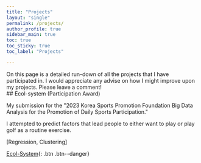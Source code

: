 ```yaml
---
title: "Projects"
layout: "single"
permalink: /projects/
author_profile: true
sidebar_main: true
toc: true
toc_sticky: true
toc_label: "Projects"

---
```


<div class ="notice--success">
On this page is a detailed run-down of all the projects that I have participated in. I would appreciate any advise on how I might improve upon my projects. Please leave a comment!
</div>
## Ecol-system (Participation Award)

My submission for the "2023 Korea Sports Promotion Foundation Big Data Analysis for the Promotion of Daily Sports Participation." 

I attempted to predict factors that lead people to either want to play or play golf as a routine exercise. 

[Regression, Clustering]

[Ecol-System](/EcolSystem/){: .btn .btn--danger}

